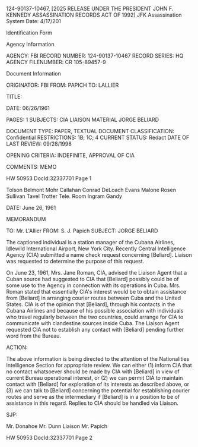 124-90137-10467, [2025 RELEASE UNDER THE PRESIDENT JOHN F. KENNEDY ASSASSINATION RECORDS ACT OF 1992]
JFK Assassination System Date: 4/17/201

Identification Form

Agency Information

AGENCY: FBI
RECORD NUMBER: 124-90137-10467
RECORD SERIES: HQ
AGENCY FILENUMBER: CR 105-89457-9

Document Information

ORIGINATOR: FBI
FROM: PAPICH
TO: LALLIER

TITLE:

DATE: 06/26/1961

PAGES: 1
SUBJECTS:
CIA LIAISON MATERIAL
JORGE BELIARD

DOCUMENT TYPE: PAPER, TEXTUAL DOCUMENT
CLASSIFICATION: Confidential
RESTRICTIONS: 1B; 1C; 4
CURRENT STATUS: Redact
DATE OF LAST REVIEW: 09/28/1998

OPENING CRITERIA: INDEFINITE, APPROVAL OF CIA

COMMENTS: MEMO

HW 50953 DocId:32337701 Page 1

Tolson
Belmont
Mohr
Callahan
Conrad
DeLoach
Evans
Malone
Rosen
Sullivan
Tavel
Trotter
Tele. Room
Ingram
Gandy

DATE: June 26, 1961

MEMORANDUM

TO: Mr. L'Allier
FROM: S. J. Papich
SUBJECT: JORGE BELIARD

The captioned individual is a station manager of the Cubana Airlines, Idlewild International Airport, New York City.
Recently Central Intelligence Agency (CIA) submitted a name check request concerning [Beliard]. Liaison was requested to determine the purpose of this request.

On June 23, 1961, Mrs. Jane Roman, CIA, advised the Liaison Agent that a Cuban source had suggested to CIA that [Beliard] possibly could be of some use to the Agency in connection with its operations in Cuba. Mrs. Roman stated that essentially CIA's interest would be to obtain assistance from [Beliard] in arranging courier routes between Cuba and the United States. CIA is of the opinion that [Beliard], through his contacts in the Cubana Airlines and because of his possible association with individuals who travel regularly between the two countries, could arrange for CIA to communicate with clandestine sources inside Cuba. The Liaison Agent requested CIA not to establish any contact with [Beliard] pending further word from the Bureau.

ACTION:

The above information is being directed to the attention of the Nationalities Intelligence Section for appropriate review.
We can either (1) inform CIA that no contact whatsoever should be made by CIA with [Beliard] in view of current Bureau operational interest, or (2) we can permit CIA to maintain contact with [Beliard] for exploration of its interests as described above, or (3) we can talk to [Beliard] concerning the potential for establishing courier routes and serve as the intermediary if [Beliard] is in a position to be of assistance in this regard. Replies to CIA should be handled via Liaison.

SJP:

Mr. Donahoe
Mr. Dunn
Liaison
Mr. Papich

HW 50953 DocId:32337701 Page 2
